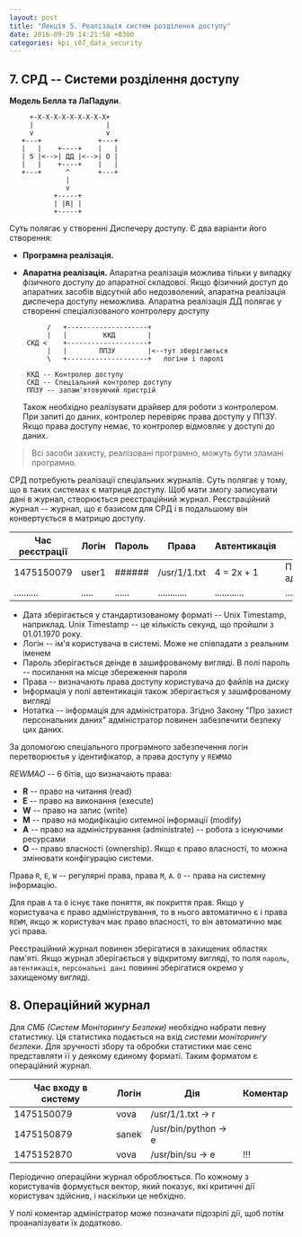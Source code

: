 ```yaml
---
layout: post
title: "Лекція 5. Реалізація систем розділення доступу"
date: 2016-09-29 14:21:58 +0300
categories: kpi_s07_data_security
---
```


## 7. СРД -- Системи розділення доступу

**Модель Белла та ЛаПадули**.

```
     +-X-X-X-X-X-X-X-X-X+
     |                  |
     v                  v
   +---+              +---+
   |   |    +----+    |   |
   | S |<-->| ДД |<-->| O |
   |   |    +----+    |   |
   +---+      ^       +---+
              |
              v
           +-----+
           | |R| |
           +-----+
```

Суть полягає у створенні Диспечеру доступу. Є два варіанти його створення:

- **Програмна реалізація.**
- **Апаратна реалізація.** Апаратна реалізація можлива тільки у випадку фізичного доступу до апаратної складової. Якщо фізичний доступ до апаратних засобів відсутній або недозволений, апаратна реалізація диспечера доступу неможлива. Апаратна реалізація ДД полягає у створенні спеціалізованого контролеру доступу
  ```
        /   +--------------------+
        |   |         ККД        |
   СКД <    +--------------------+
        |   |        ППЗУ        |<--тут зберігаються
        \   +--------------------+   логіни і паролі
 
   ККД -- Контролер доступу
   СКД -- Спеціальний контролер доступу
   ППЗУ -- запам'ятовуючий пристрій
  ```

    Також необхідно реалізувати драйвер для роботи з контролером. При запиті до даних, контролер перевіряє права доступу у ППЗУ. Якщо права доступу немає, то контролер відмовляє у доступі до даних.


> Всі засоби захисту, реалізовані програмно, можуть бути зламані програмно.

СРД потребують реалізації спеціальних журналів. Суть полягає у тому, що в таких системах є матриця доступу. Щоб мати змогу записувати дані в журнал, створюється реєстраційний журнал. Реєстраційний журнал -- журнал, що є базисом для СРД і в подальшому він конвертується в матрицю доступу.

| Час реєстрації | Логін | Пароль | Права        | Автентикація | Нотатка                                |
|----------------|-------|--------|--------------|--------------|----------------------------|
| 1475150079     | user1 | ###### | /usr/1/1.txt | 4 = 2x + 1   | ПІП, телефон, адреса, тощо |
| ..........     | ..... | ...... | ............ | ............ | .......................... |

- Дата зберігається у стандартизованому форматі -- Unix Timestamp, наприклад. Unix Timestamp -- це кількість секунд, що пройшли з 01.01.1970 року.
- Логін -- ім'я користувача в системі. Може не співпадати з реальним іменем
- Пароль зберігається деінде в зашифрованому вигляді. В полі пароль -- посилання на місце збереження пароля
- Права -- визначають права доступу користувача до файлів на диску
- Інформація у полі автентикація також зберігається у зашифрованому вигляді
- Нотатка -- інформація для адміністратора. Згідно Закону "Про захист персональних даних" адміністратор повинен забезпечити безпеку цих даних.

За допомогою спеціального програмного забезпечення логін перетворюєтья у ідентифікатор, а права доступу у `REWMAO`

*REWMAO* -- 6 бітів, що визначають права:

- **R** -- право на читання (read)
- **E** -- право на виконання (execute)
- **W** -- право на запис (write)
- **M** -- право на модифікацію ситемної інформації (modify)
- **A** -- право на адміністрування (administrate) -- робота з існуючими ресурсами
- **O** -- право власності (ownership). Якщо є право власності, то можна змінювати конфігурацію системи.

Права `R`, `E`, `W` -- регулярні права, права `M`, `A`. `O` -- права на системну інформацію.

Для прав `A` та `O` існує таке поняття, як покриття прав. Якщо у користувача є право адміністрування, то в нього автоматично є і права `REWM`, якщо ж користувач має право власності, то він автоматично має усі права.

Реєстраційний журнал повинен зберігатися в захищених областях пам'яті. Якщо журнал зберігається у відкритому вигляді, то поля `пароль`, `автентикація`, `персональні дані` повинні зберігатися окремо у захищеному вигляді.

## 8. Операційний журнал

Для *СМБ (Систем Моніторингу Безпеки)* необхідно набрати певну статистику. Ця статистика подається на вхід *системи моніторингу безпеки*. Для зручності збору та обробки статистики має сенс представляти її у деякому єдиному форматі. Таким форматом є операційний журнал.

| Час входу в систему | Логін | Дія                  | Коментар |
|---------------------|-------|----------------------|----------|
| 1475150079          | vova  | /usr/1/1.txt -> r    |          | 
| 1475150879          | sanek | /usr/bin/python -> e |          | 
| 1475152870          | vova  | /usr/bin/su -> e     | !!!      |

Періодично операційни журнал оброблюється. По кожному з користувачів формується вектор, який показує, які критичні дії користувач здійснив, і наскільки це небхідно.

У полі коментар адміністратор може позначати підозрілі дії, щоб потім проаналізувати їх додатково.
